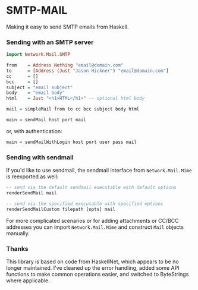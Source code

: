 SMTP-MAIL
=========

Making it easy to send SMTP emails from Haskell.

### Sending with an SMTP server

```haskell
import Network.Mail.SMTP

from    = Address Nothing "email@domain.com"
to      = [Address (Just "Jason Hickner") "email@domain.com"]
cc      = []
bcc     = []
subject = "email subject"
body    = "email body"
html    = Just "<h1>HTML</h1>" -- optional html body

mail = simpleMail from to cc bcc subject body html

main = sendMail host port mail
```

or, with authentication:

```haskell
main = sendMailWithLogin host port user pass mail
```

### Sending with sendmail

If you'd like to use sendmail, the sendmail interface from ```Network.Mail.Mime``` 
is reexported as well:

```haskell
-- send via the default sendmail executable with default options
renderSendMail mail

-- send via the specified executable with specified options
renderSendMailCustom filepath [opts] mail
```

For more complicated scenarios or for adding attachments or CC/BCC
addresses you can import ```Network.Mail.Mime``` and construct ```Mail```
objects manually.


### Thanks

This library is based on code from HaskellNet, which appears to be no longer
maintained. I've cleaned up the error handling, added some API functions to
make common operations easier, and switched to ByteStrings where applicable.
